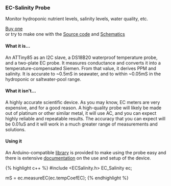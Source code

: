 ### EC-Salinity Probe

Monitor hydroponic nutrient levels, salinity levels, water quality, etc. 

[Buy one](http://www.tindie.com)    
or try to make one with the [Source code](https://www.github.com/u-fire/ec-salinity-probe) and [Schematics](https://upverter.com/justind000/19cb71ec38391a95/wq/)  

#### What it is...
An ATTiny85 as an I2C slave, a DS18B20 waterproof temperature probe, and a two-plate EC probe. It measures conductance and converts it into a temperature-compensated Siemen. From that value, it derives PPM and salinity. It is accurate to ~0.5mS in seawater, and to within ~0.05mS in the hydroponic or saltwater-pool range. 

#### What it isn't...
A highly accurate scientific device. As you may know, EC meters are very expensive, and for a good reason. A high-quality probe will likely be made out of platinum or other similar metal, it will use AC, and you can expect highly reliable and repeatable results. The accuracy that you can expect will be 0.01uS and it will work in a much greater range of measurements and solutions. 

#### Using it
An Arduino-compatible [library](https://github.com/u-fire/ECSalinity) is provided to make using the probe easy and there is extensive [documentation](http://ufire.co/ECSalinity/) on the use and setup of the device.

{% highlight c++ %}
#include <ECSalinity.h>
EC_Salinity ec;

mS = ec.measureEC(ec.tempCoefEC);
{% endhighlight %}